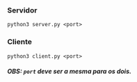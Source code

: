 ### Servidor

```python3 server.py <port>```

### Cliente

```python3 client.py <port>```

##### OBS: ```port``` deve ser a mesma para os dois.